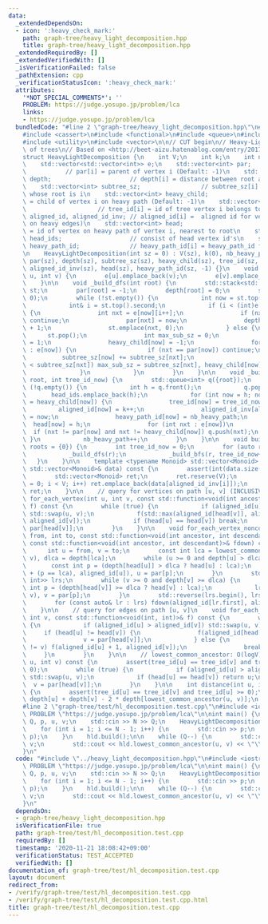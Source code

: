```yaml
---
data:
  _extendedDependsOn:
  - icon: ':heavy_check_mark:'
    path: graph-tree/heavy_light_decomposition.hpp
    title: graph-tree/heavy_light_decomposition.hpp
  _extendedRequiredBy: []
  _extendedVerifiedWith: []
  _isVerificationFailed: false
  _pathExtension: cpp
  _verificationStatusIcon: ':heavy_check_mark:'
  attributes:
    '*NOT_SPECIAL_COMMENTS*': ''
    PROBLEM: https://judge.yosupo.jp/problem/lca
    links:
    - https://judge.yosupo.jp/problem/lca
  bundledCode: "#line 2 \"graph-tree/heavy_light_decomposition.hpp\"\n#include <algorithm>\n\
    #include <cassert>\n#include <functional>\n#include <queue>\n#include <stack>\n\
    #include <utility>\n#include <vector>\n\n// CUT begin\n// Heavy-Light Decomposition\
    \ of trees\n// Based on <http://beet-aizu.hatenablog.com/entry/2017/12/12/235950>\n\
    struct HeavyLightDecomposition {\n    int V;\n    int k;\n    int nb_heavy_path;\n\
    \    std::vector<std::vector<int>> e;\n    std::vector<int> par;             \
    \           // par[i] = parent of vertex i (Default: -1)\n    std::vector<int>\
    \ depth;                      // depth[i] = distance between root and vertex i\n\
    \    std::vector<int> subtree_sz;                 // subtree_sz[i] = size of subtree\
    \ whose root is i\n    std::vector<int> heavy_child;                // heavy_child[i]\
    \ = child of vertex i on heavy path (Default: -1)\n    std::vector<int> tree_id;\
    \                    // tree_id[i] = id of tree vertex i belongs to\n    std::vector<int>\
    \ aligned_id, aligned_id_inv; // aligned_id[i] =  aligned id for vertex i (consecutive\
    \ on heavy edges)\n    std::vector<int> head;                       // head[i]\
    \ = id of vertex on heavy path of vertex i, nearest to root\n    std::vector<int>\
    \ head_ids;                   // consist of head vertex id's\n    std::vector<int>\
    \ heavy_path_id;              // heavy_path_id[i] = heavy_path_id for vertex [i]\n\
    \n    HeavyLightDecomposition(int sz = 0) : V(sz), k(0), nb_heavy_path(0), e(sz),\
    \ par(sz), depth(sz), subtree_sz(sz), heavy_child(sz), tree_id(sz, -1), aligned_id(sz),\
    \ aligned_id_inv(sz), head(sz), heavy_path_id(sz, -1) {}\n    void add_edge(int\
    \ u, int v) {\n        e[u].emplace_back(v);\n        e[v].emplace_back(u);\n\
    \    }\n\n    void _build_dfs(int root) {\n        std::stack<std::pair<int, int>>\
    \ st;\n        par[root] = -1;\n        depth[root] = 0;\n        st.emplace(root,\
    \ 0);\n        while (!st.empty()) {\n            int now = st.top().first;\n\
    \            int& i = st.top().second;\n            if (i < (int)e[now].size())\
    \ {\n                int nxt = e[now][i++];\n                if (nxt == par[now])\
    \ continue;\n                par[nxt] = now;\n                depth[nxt] = depth[now]\
    \ + 1;\n                st.emplace(nxt, 0);\n            } else {\n          \
    \      st.pop();\n                int max_sub_sz = 0;\n                subtree_sz[now]\
    \ = 1;\n                heavy_child[now] = -1;\n                for (auto nxt\
    \ : e[now]) {\n                    if (nxt == par[now]) continue;\n          \
    \          subtree_sz[now] += subtree_sz[nxt];\n                    if (max_sub_sz\
    \ < subtree_sz[nxt]) max_sub_sz = subtree_sz[nxt], heavy_child[now] = nxt;\n \
    \               }\n            }\n        }\n    }\n\n    void _build_bfs(int\
    \ root, int tree_id_now) {\n        std::queue<int> q({root});\n        while\
    \ (!q.empty()) {\n            int h = q.front();\n            q.pop();\n     \
    \       head_ids.emplace_back(h);\n            for (int now = h; now != -1; now\
    \ = heavy_child[now]) {\n                tree_id[now] = tree_id_now;\n       \
    \         aligned_id[now] = k++;\n                aligned_id_inv[aligned_id[now]]\
    \ = now;\n                heavy_path_id[now] = nb_heavy_path;\n              \
    \  head[now] = h;\n                for (int nxt : e[now])\n                  \
    \  if (nxt != par[now] and nxt != heavy_child[now]) q.push(nxt);\n           \
    \ }\n            nb_heavy_path++;\n        }\n    }\n\n    void build(std::vector<int>\
    \ roots = {0}) {\n        int tree_id_now = 0;\n        for (auto r : roots) {\n\
    \            _build_dfs(r);\n            _build_bfs(r, tree_id_now++);\n     \
    \   }\n    }\n\n    template <typename Monoid> std::vector<Monoid> segtree_rearrange(const\
    \ std::vector<Monoid>& data) const {\n        assert(int(data.size()) == V);\n\
    \        std::vector<Monoid> ret;\n        ret.reserve(V);\n        for (int i\
    \ = 0; i < V; i++) ret.emplace_back(data[aligned_id_inv[i]]);\n        return\
    \ ret;\n    }\n\n    // query for vertices on path [u, v] (INCLUSIVE)\n    void\
    \ for_each_vertex(int u, int v, const std::function<void(int ancestor, int descendant)>&\
    \ f) const {\n        while (true) {\n            if (aligned_id[u] > aligned_id[v])\
    \ std::swap(u, v);\n            f(std::max(aligned_id[head[v]], aligned_id[u]),\
    \ aligned_id[v]);\n            if (head[u] == head[v]) break;\n            v =\
    \ par[head[v]];\n        }\n    }\n\n    void for_each_vertex_noncommutative(int\
    \ from, int to, const std::function<void(int ancestor, int descendant)>& fup,\
    \ const std::function<void(int ancestor, int descendant)>& fdown) const {\n  \
    \      int u = from, v = to;\n        const int lca = lowest_common_ancestor(u,\
    \ v), dlca = depth[lca];\n        while (u >= 0 and depth[u] > dlca) {\n     \
    \       const int p = (depth[head[u]] > dlca ? head[u] : lca);\n            fup(aligned_id[p]\
    \ + (p == lca), aligned_id[u]), u = par[p];\n        }\n        std::vector<std::pair<int,\
    \ int>> lrs;\n        while (v >= 0 and depth[v] >= dlca) {\n            const\
    \ int p = (depth[head[v]] >= dlca ? head[v] : lca);\n            lrs.emplace_back(p,\
    \ v), v = par[p];\n        }\n        std::reverse(lrs.begin(), lrs.end());\n\
    \        for (const auto& lr : lrs) fdown(aligned_id[lr.first], aligned_id[lr.second]);\n\
    \    }\n\n    // query for edges on path [u, v]\n    void for_each_edge(int u,\
    \ int v, const std::function<void(int, int)>& f) const {\n        while (true)\
    \ {\n            if (aligned_id[u] > aligned_id[v]) std::swap(u, v);\n       \
    \     if (head[u] != head[v]) {\n                f(aligned_id[head[v]], aligned_id[v]);\n\
    \                v = par[head[v]];\n            } else {\n                if (u\
    \ != v) f(aligned_id[u] + 1, aligned_id[v]);\n                break;\n       \
    \     }\n        }\n    }\n\n    // lowest_common_ancestor: O(logV)\n    int lowest_common_ancestor(int\
    \ u, int v) const {\n        assert(tree_id[u] == tree_id[v] and tree_id[u] >=\
    \ 0);\n        while (true) {\n            if (aligned_id[u] > aligned_id[v])\
    \ std::swap(u, v);\n            if (head[u] == head[v]) return u;\n          \
    \  v = par[head[v]];\n        }\n    }\n\n    int distance(int u, int v) const\
    \ {\n        assert(tree_id[u] == tree_id[v] and tree_id[u] >= 0);\n        return\
    \ depth[u] + depth[v] - 2 * depth[lowest_common_ancestor(u, v)];\n    }\n};\n\
    #line 2 \"graph-tree/test/hl_decomposition.test.cpp\"\n#include <iostream>\n#define\
    \ PROBLEM \"https://judge.yosupo.jp/problem/lca\"\n\nint main() {\n    int N,\
    \ Q, p, u, v;\n    std::cin >> N >> Q;\n    HeavyLightDecomposition hld(N);\n\
    \    for (int i = 1; i <= N - 1; i++) {\n        std::cin >> p;\n        hld.add_edge(i,\
    \ p);\n    }\n    hld.build();\n\n    while (Q--) {\n        std::cin >> u >>\
    \ v;\n        std::cout << hld.lowest_common_ancestor(u, v) << \"\\n\";\n    }\n\
    }\n"
  code: "#include \"../heavy_light_decomposition.hpp\"\n#include <iostream>\n#define\
    \ PROBLEM \"https://judge.yosupo.jp/problem/lca\"\n\nint main() {\n    int N,\
    \ Q, p, u, v;\n    std::cin >> N >> Q;\n    HeavyLightDecomposition hld(N);\n\
    \    for (int i = 1; i <= N - 1; i++) {\n        std::cin >> p;\n        hld.add_edge(i,\
    \ p);\n    }\n    hld.build();\n\n    while (Q--) {\n        std::cin >> u >>\
    \ v;\n        std::cout << hld.lowest_common_ancestor(u, v) << \"\\n\";\n    }\n\
    }\n"
  dependsOn:
  - graph-tree/heavy_light_decomposition.hpp
  isVerificationFile: true
  path: graph-tree/test/hl_decomposition.test.cpp
  requiredBy: []
  timestamp: '2020-11-21 18:08:42+09:00'
  verificationStatus: TEST_ACCEPTED
  verifiedWith: []
documentation_of: graph-tree/test/hl_decomposition.test.cpp
layout: document
redirect_from:
- /verify/graph-tree/test/hl_decomposition.test.cpp
- /verify/graph-tree/test/hl_decomposition.test.cpp.html
title: graph-tree/test/hl_decomposition.test.cpp
---
```

